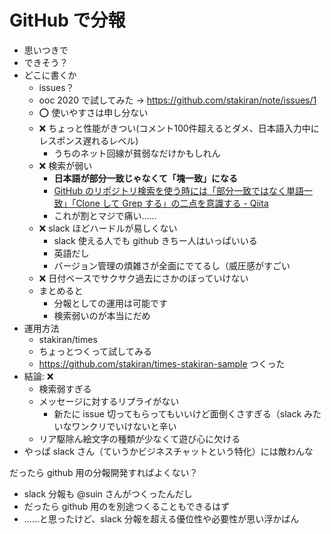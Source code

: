 # GitHub で分報
- 思いつきで
- できそう？
- どこに書くか
  - issues？
  - ooc 2020 で試してみた → https://github.com/stakiran/note/issues/1
  - :o: 使いやすさは申し分ない
  - :x: ちょっと性能がきつい(コメント100件超えるとダメ、日本語入力中にレスポンス遅れるレベル)
    - うちのネット回線が貧弱なだけかもしれん
  - :x: 検索が弱い
    - **日本語が部分一致じゃなくて「塊一致」になる**
    - [GitHub のリポジトリ検索を使う時には「部分一致ではなく単語一致」「Clone して Grep する」の二点を意識する - Qiita](https://qiita.com/sta/items/1023ef3cf1cec7b56689)
    - これが割とマジで痛い……
  - :x: slack ほどハードルが易しくない
    - slack 使える人でも github きちー人はいっぱいいる
    - 英語だし
    - バージョン管理の煩雑さが全面にでてるし（威圧感がすごい
  - :x: 日付ベースでサクサク過去にさかのぼっていけない
  - まとめると
    - 分報としての運用は可能です
    - 検索弱いのが本当にだめ
- 運用方法
  - stakiran/times
  - ちょっとつくって試してみる
  - https://github.com/stakiran/times-stakiran-sample つくった
- 結論: :x:
  - 検索弱すぎる
  - メッセージに対するリプライがない
    - 新たに issue 切ってもらってもいいけど面倒くさすぎる（slack みたいなワンクリでいけないと辛い
  - リア駆除ん絵文字の種類が少なくて遊び心に欠ける
- やっぱ slack さん（ていうかビジネスチャットという特化）には敵わんな

だったら github 用の分報開発すればよくない？

- slack 分報も @suin さんがつくったんだし
- だったら github 用のを別途つくることもできるはず
- ……と思ったけど、slack 分報を超える優位性や必要性が思い浮かばん
